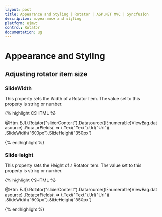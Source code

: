 ```yaml
---
layout: post
title: Appearance and Styling | Rotator | ASP.NET MVC | Syncfusion
description: appearance and styling
platform: ejmvc
control: Rotator
documentation: ug
---
```


# Appearance and Styling

## Adjusting rotator item size

### SlideWidth

This property sets the Width of a Rotator Item. The value set to this property is string or number.

{% highlight CSHTML %}

@Html.EJ().Rotator("sliderContent").Datasource((IEnumerable<Localdata>)ViewBag.datasource)
.RotatorFields(t => t.Text("Text").Url("Url"))
.SlideWidth("600px").SlideHeight("350px")

{% endhighlight %}

### SlideHeight

This property sets the Height of a Rotator Item. The value set to this property is string or number.

{% highlight CSHTML %}

@Html.EJ().Rotator("sliderContent").Datasource((IEnumerable<Localdata>)ViewBag.datasource)
.RotatorFields(t => t.Text("Text").Url("Url"))
.SlideWidth("600px").SlideHeight("350px")

{% endhighlight %}